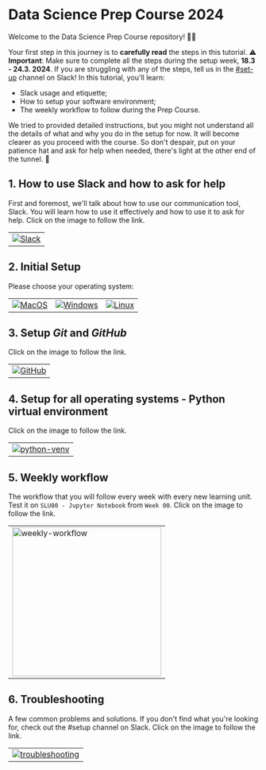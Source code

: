 # Data Science Prep Course 2024

Welcome to the Data Science Prep Course repository! 🧑‍💻

Your first step in this journey is to **carefully read** the steps in this tutorial. ⚠️ **Important**: Make sure to complete all the steps during the setup week, **18.3 - 24.3. 2024**. If you are struggling with any of the steps, tell us in the [#set-up](https://ldsaprepcourse2024.slack.com/archives/C06GMB5BHU7) channel on Slack! In this tutorial, you'll learn:

- Slack usage and etiquette;
- How to setup your software environment;
- The weekly workflow to follow during the Prep Course.

We tried to provided detailed instructions, but you might not understand all the details of what and why you do in the setup for now. It will become clearer as you proceed with the course. So don't despair, put on your patience hat and ask for help when needed, there's light at the other end of the tunnel. :star2:

## 1. How to use Slack and how to ask for help

First and foremost, we'll talk about how to use our communication tool, Slack. You will learn how to use it effectively and how to use it to ask for help. Click on the image to follow the link.

<table>
  <tr>
    <td>
         <a href="slack.md">
            <img src="media/slack.png" alt="Slack" />
        </a>
    </td>
  </tr>
</table>

## 2. Initial Setup

Please choose your operating system:

<table>
  <tr>
    <td>
        <a href="macOS.md">
            <img src="media/macOS.png" alt="MacOS" />
        </a>
    </td>
    <td>
        <a href="WINDOWS.md">
            <img src="media/windows.png" alt="Windows" />
        </a>
    </td>
    <td>
        <a href="LINUX.md">
            <img src="media/linux.png" alt="Linux" />
        </a>
    </td>
  </tr>
</table>

## 3. Setup *Git* and *GitHub*

Click on the image to follow the link.

<table>
  <tr>
    <td>
        <a href="github.md">
            <img src="media/github.png" alt="GitHub" />
        </a>
    </td>
  </tr>
</table>

## 4. Setup for all operating systems - Python virtual environment

Click on the image to follow the link.

<table>
  <tr>
    <td>
        <a href="python-venv.md">
            <img src="media/python-venv.png" alt="python-venv" />
        </a>
    </td>
  </tr>
</table>

## 5. Weekly workflow

The workflow that you will follow every week with every new learning unit. Test it on `SLU00 - Jupyter Notebook` from `Week 00`. Click on the image to follow the link.

<table>
  <tr>
    <td>
        <a href="weekly-workflow.md">
            <img src="media/weekly-workflow.png" alt="weekly-workflow" height="300"/>
        </a>
    </td>
  </tr>
</table>

## 6. Troubleshooting

A few common problems and solutions. If you don't find what you're looking for, check out the #setup channel on Slack. Click on the image to follow the link.

<table>
  <tr>
    <td>
        <a href="troubleshooting.md">
            <img src="media/troubleshooting.png" alt="troubleshooting" />
        </a>
    </td>
  </tr>
</table>
